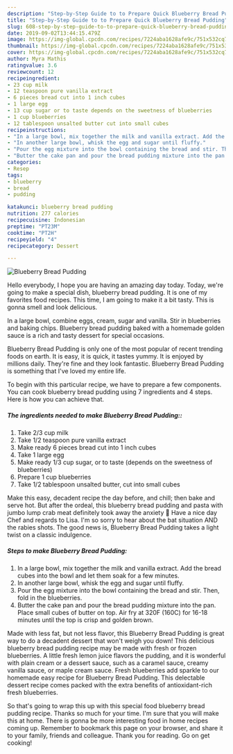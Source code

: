 ```yaml
---
description: "Step-by-Step Guide to to Prepare Quick Blueberry Bread Pudding"
title: "Step-by-Step Guide to to Prepare Quick Blueberry Bread Pudding"
slug: 608-step-by-step-guide-to-to-prepare-quick-blueberry-bread-pudding
date: 2019-09-02T13:44:15.479Z
image: https://img-global.cpcdn.com/recipes/7224aba1628afe9c/751x532cq70/blueberry-bread-pudding-recipe-main-photo.jpg
thumbnail: https://img-global.cpcdn.com/recipes/7224aba1628afe9c/751x532cq70/blueberry-bread-pudding-recipe-main-photo.jpg
cover: https://img-global.cpcdn.com/recipes/7224aba1628afe9c/751x532cq70/blueberry-bread-pudding-recipe-main-photo.jpg
author: Myra Mathis
ratingvalue: 3.6
reviewcount: 12
recipeingredient:
- 23 cup milk
- 12 teaspoon pure vanilla extract
- 6 pieces bread cut into 1 inch cubes
- 1 large egg
- 13 cup sugar or to taste depends on the sweetness of blueberries
- 1 cup blueberries
- 12 tablespoon unsalted butter cut into small cubes
recipeinstructions:
- "In a large bowl, mix together the milk and vanilla extract. Add the bread cubes into the bowl and let them soak for a few minutes."
- "In another large bowl, whisk the egg and sugar until fluffy."
- "Pour the egg mixture into the bowl containing the bread and stir. Then, fold in the blueberries."
- "Butter the cake pan and pour the bread pudding mixture into the pan. Place small cubes of butter on top. Air fry at 320F (160C) for 16-18 minutes until the top is crisp and golden brown."
categories:
- Resep
tags:
- blueberry
- bread
- pudding

katakunci: blueberry bread pudding
nutrition: 277 calories
recipecuisine: Indonesian
preptime: "PT23M"
cooktime: "PT2H"
recipeyield: "4"
recipecategory: Dessert

---
```



![Blueberry Bread Pudding](https://img-global.cpcdn.com/recipes/7224aba1628afe9c/751x532cq70/blueberry-bread-pudding-recipe-main-photo.jpg)

Hello everybody, I hope you are having an amazing day today. Today, we're going to make a special dish, blueberry bread pudding. It is one of my favorites food recipes. This time, I am going to make it a bit tasty. This is gonna smell and look delicious.

In a large bowl, combine eggs, cream, sugar and vanilla. Stir in blueberries and baking chips. Blueberry bread pudding baked with a homemade golden sauce is a rich and tasty dessert for special occasions.

Blueberry Bread Pudding is only one of the most popular of recent trending foods on earth. It is easy, it is quick, it tastes yummy. It is enjoyed by millions daily. They're fine and they look fantastic. Blueberry Bread Pudding is something that I've loved my entire life.


To begin with this particular recipe, we have to prepare a few components. You can cook blueberry bread pudding using 7 ingredients and 4 steps. Here is how you can achieve that.

##### The ingredients needed to make Blueberry Bread Pudding::

1. Take 2/3 cup milk
1. Take 1/2 teaspoon pure vanilla extract
1. Make ready 6 pieces bread cut into 1 inch cubes
1. Take 1 large egg
1. Make ready 1/3 cup sugar, or to taste (depends on the sweetness of blueberries)
1. Prepare 1 cup blueberries
1. Take 1/2 tablespoon unsalted butter, cut into small cubes


Make this easy, decadent recipe the day before, and chill; then bake and serve hot. But after the ordeal, this blueberry bread pudding and pasta with jumbo lump crab meat definitely took away the anxiety 🙂 Have a nice day Chef and regards to Lisa. I&#39;m so sorry to hear about the bat situation AND the rabies shots. The good news is, Blueberry Bread Pudding takes a light twist on a classic indulgence. 

##### Steps to make Blueberry Bread Pudding:

1. In a large bowl, mix together the milk and vanilla extract. Add the bread cubes into the bowl and let them soak for a few minutes.
1. In another large bowl, whisk the egg and sugar until fluffy.
1. Pour the egg mixture into the bowl containing the bread and stir. Then, fold in the blueberries.
1. Butter the cake pan and pour the bread pudding mixture into the pan. Place small cubes of butter on top. Air fry at 320F (160C) for 16-18 minutes until the top is crisp and golden brown.


Made with less fat, but not less flavor, this Blueberry Bread Pudding is great way to do a decadent dessert that won&#39;t weigh you down! This delicious blueberry bread pudding recipe may be made with fresh or frozen blueberries. A little fresh lemon juice flavors the pudding, and it is wonderful with plain cream or a dessert sauce, such as a caramel sauce, creamy vanilla sauce, or maple cream sauce. Fresh blueberries add sparkle to our homemade easy recipe for Blueberry Bread Pudding. This delectable dessert recipe comes packed with the extra benefits of antioxidant-rich fresh blueberries. 

So that's going to wrap this up with this special food blueberry bread pudding recipe. Thanks so much for your time. I'm sure that you will make this at home. There is gonna be more interesting food in home recipes coming up. Remember to bookmark this page on your browser, and share it to your family, friends and colleague. Thank you for reading. Go on get cooking!
